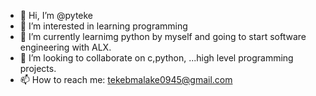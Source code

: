 - 👋 Hi, I’m @pyteke
- 👀 I’m interested in learning programming
- 🌱 I’m currently learnimg python by myself and going to start software engineering with ALX.
- 💞️ I’m looking to collaborate on c,python, ...high level programming projects.
- 📫 How to reach me: tekebmalake0945@gmail.com

<!---
pyteke/pyteke is a ✨ special ✨ repository because its `README.md` (this file) appears on your GitHub profile.
You can click the Preview link to take a look at your changes.
--->
